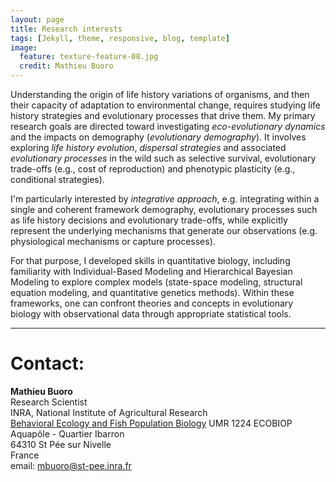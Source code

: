 ```yaml
---
layout: page
title: Research interests
tags: [Jekyll, theme, responsive, blog, template]
image:
  feature: texture-feature-08.jpg
  credit: Mathieu Buoro
---
```




Understanding the origin of life history variations of organisms, and then their capacity of adaptation to environmental change, requires studying life history strategies and evolutionary processes that drive them. My primary research goals are directed toward investigating _eco-evolutionary dynamics_ and the impacts on demography (_evolutionary demography_). It involves exploring _life history evolution_, _dispersal strategies_ and associated _evolutionary processes_ in the wild such as selective survival, evolutionary trade-offs (e.g., cost of reproduction) and phenotypic plasticity (e.g., conditional strategies).  



I'm particularly interested by _integrative approach_, e.g. integrating within a single and coherent framework demography, evolutionary processes such as life history decisions and evolutionary trade-offs, while explicitly represent the underlying mechanisms that generate our observations (e.g. physiological mechanisms or capture processes).  



For that purpose, I developed skills in quantitative biology, including familiarity with Individual-Based Modeling and Hierarchical Bayesian Modeling to explore complex models (state-space modeling, structural equation modeling, and quantitative genetics methods). Within these frameworks, one can confront theories and concepts in evolutionary biology with observational data through appropriate statistical tools.  

---

# Contact:
__Mathieu Buoro__  
Research Scientist  
INRA, National Institute of Agricultural Research  
[Behavioral Ecology and Fish Population Biology](http://www6.bordeaux-aquitaine.inra.fr/st_pee_eng/UMR-Ecobiop) 
UMR 1224 ECOBIOP  
Aquapôle - Quartier Ibarron  
64310 St Pée sur Nivelle  
France    
email: <mbuoro@st-pee.inra.fr>